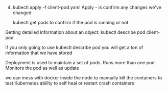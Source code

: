 4. kubectl apply -f client-pod.yaml
   Apply - is confirm any changes we've changed

   kubectl get pods
   to confirm if the pod is running or not

Getting detailed information about an object:
kubectl describe pod client-pod

if you only going to use kubectl describe pod you will get a ton of information that we have stored

Deployment is used to maintain a set of pods. Runs more than one pod. Monitors the pod as well as update 

we can mess with docker inside the node to manually kill the containers to test Kubernetes ability to self heal or restart crash containers